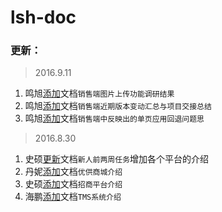 # lsh-doc

### 更新：

> 2016.9.11

1. 鸣旭[添加](wmx/sales-platform/fixbug-picture-upload.md)文档`销售端图片上传功能调研结果`
2. 鸣旭[添加](wmx/sales-platform/version-history.md)文档`销售端近期版本变动汇总与项目交接总结`
3. 鸣旭[添加](wmx/sales-platform/pages-back-in-spa.md)文档`销售端中反映出的单页应用回退问题思`

> 2016.8.30

1. 史硕[更新](ss/tasks-of-first-two-weeks-for-new-comer)文档`新人前两周任务`增加各个平台的介绍
2. 丹妮[添加](mdn/lsh-yg.md)文档`优供商城介绍`
3. 史硕[添加](ss/Merchants-platform)文档`招商平台介绍`
4. 海鹏[添加](zhp/tms.md)文档`TMS系统介绍`

